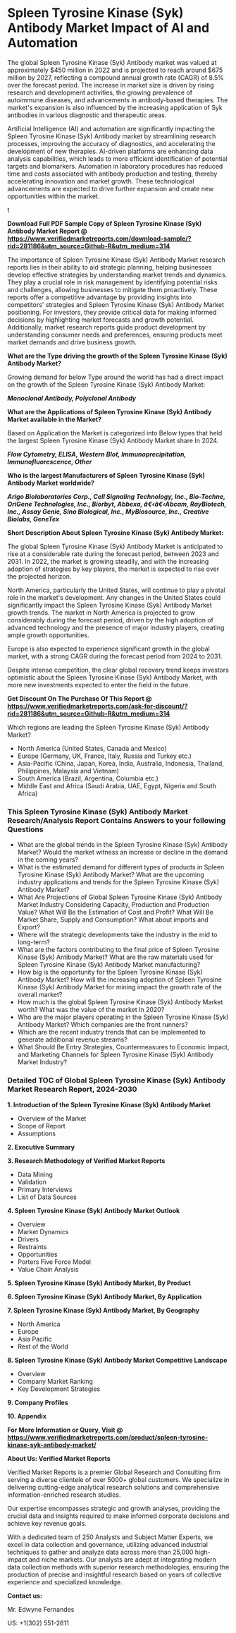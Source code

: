 <meta name="title" content="Global Spleen Tyrosine Kinase (Syk) Antibody Market Impact of AI and Automation"><meta name="description" content="The global Spleen Tyrosine Kinase (Syk) Antibody market was valued at approximately $450 million in 2022 and is projected to reach around $675 million by 2027, reflect"><meta name="title" content="Spleen Tyrosine Kinase (Syk) Antibody Market Size, Share, Scope, Trends, Growth, Opportunities, Analysis, Forecast"><h1>Spleen Tyrosine Kinase (Syk) Antibody Market Impact of AI and Automation</h1><p>The global Spleen Tyrosine Kinase (Syk) Antibody market was valued at approximately $450 million in 2022 and is projected to reach around $675 million by 2027, reflecting a compound annual growth rate (CAGR) of 8.5% over the forecast period. The increase in market size is driven by rising research and development activities, the growing prevalence of autoimmune diseases, and advancements in antibody-based therapies. The market's expansion is also influenced by the increasing application of Syk antibodies in various diagnostic and therapeutic areas.</p><p>Artificial Intelligence (AI) and automation are significantly impacting the Spleen Tyrosine Kinase (Syk) Antibody market by streamlining research processes, improving the accuracy of diagnostics, and accelerating the development of new therapies. AI-driven platforms are enhancing data analysis capabilities, which leads to more efficient identification of potential targets and biomarkers. Automation in laboratory procedures has reduced time and costs associated with antibody production and testing, thereby accelerating innovation and market growth. These technological advancements are expected to drive further expansion and create new opportunities within the market.</p>t</p><p id="" class=""><strong>Download Full PDF Sample Copy of Spleen Tyrosine Kinase (Syk) Antibody Market Report @ <a href="https://www.verifiedmarketreports.com/download-sample/?rid=281186&utm_source=Github-R&utm_medium=314" target="_blank">https://www.verifiedmarketreports.com/download-sample/?rid=281186&utm_source=Github-R&utm_medium=314</a></strong></p><p>The importance of&nbsp;Spleen Tyrosine Kinase (Syk) Antibody Market research reports lies in their ability to aid strategic planning, helping businesses develop effective strategies by understanding market trends and dynamics. They play a crucial role in risk management by identifying potential risks and challenges, allowing businesses to mitigate them proactively. These reports offer a competitive advantage by providing insights into competitors' strategies and Spleen Tyrosine Kinase (Syk) Antibody Market positioning. For investors, they provide critical data for making informed decisions by highlighting market forecasts and growth potential. Additionally, market research reports guide product development by understanding consumer needs and preferences, ensuring products meet market demands and drive business growth.</p><p><strong>What are the&nbsp;Type driving the growth of the Spleen Tyrosine Kinase (Syk) Antibody Market?</strong></p><p id="" class="">Growing demand for below Type around the world has had a direct impact on the growth of the Spleen Tyrosine Kinase (Syk) Antibody Market:</p><em><strong>Monoclonal Antibody, Polyclonal Antibody</strong></em></p><strong>What are the&nbsp;Applications&nbsp;of Spleen Tyrosine Kinase (Syk) Antibody Market available in the Market?</strong></p><p id="" class="">Based on Application the Market is categorized into Below types that held the largest Spleen Tyrosine Kinase (Syk) Antibody Market share In 2024.</p><em><strong>Flow Cytometry, ELISA, Western Blot, Immunoprecipitation, Immunofluorescence, Other</strong></em></p><strong>Who is the largest Manufacturers of Spleen Tyrosine Kinase (Syk) Antibody Market worldwide?</strong></p><p><em><strong>Arigo Biolaboratories Corp., Cell Signaling Technology, Inc., Bio-Techne, OriGene Technologies, Inc., Biorbyt, Abbexa, â€‹â€‹Abcam, RayBiotech, Inc., Assay Genie, Sino Biological, Inc., MyBiosource, Inc., Creative Biolabs, GeneTex</strong></em></p><p id="" class=""><strong>Short Description About Spleen Tyrosine Kinase (Syk) Antibody Market:</strong></p><p>The global Spleen Tyrosine Kinase (Syk) Antibody Market is anticipated to rise at a considerable rate during the forecast period, between 2023 and 2031. In 2022, the market is growing steadily, and with the increasing adoption of strategies by key players, the market is expected to rise over the projected horizon.</p><p>North America, particularly the United States, will continue to play a pivotal role in the market's development. Any changes in the United States could significantly impact the Spleen Tyrosine Kinase (Syk) Antibody Market growth trends. The market in North America is projected to grow considerably during the forecast period, driven by the high adoption of advanced technology and the presence of major industry players, creating ample growth opportunities.</p><p>Europe is also expected to experience significant growth in the global market, with a strong CAGR during the forecast period from 2024 to 2031.</p><p>Despite intense competition, the clear global recovery trend keeps investors optimistic about the Spleen Tyrosine Kinase (Syk) Antibody Market, with more new investments expected to enter the field in the future.</p><p id="" class=""><strong>Get Discount On The Purchase Of This Report @ <a href="https://www.verifiedmarketreports.com/ask-for-discount/?rid=281186&utm_source=Github-R&utm_medium=314" target="_blank">https://www.verifiedmarketreports.com/ask-for-discount/?rid=281186&utm_source=Github-R&utm_medium=314</a></strong></p>Which regions are leading the Spleen Tyrosine Kinase (Syk) Antibody Market?</p><ul><li>North America (United States, Canada and Mexico)</li><li>Europe (Germany, UK, France, Italy, Russia and Turkey etc.)</li><li>Asia-Pacific (China, Japan, Korea, India, Australia, Indonesia, Thailand, Philippines, Malaysia and Vietnam)</li><li>South America (Brazil, Argentina, Columbia etc.)</li><li>Middle East and Africa (Saudi Arabia, UAE, Egypt, Nigeria and South Africa)</li></ul><h3 id="" class="">This Spleen Tyrosine Kinase (Syk) Antibody Market Research/Analysis Report Contains Answers to your following Questions</h3><ul><li>What are the global trends in the Spleen Tyrosine Kinase (Syk) Antibody Market? Would the market witness an increase or decline in the demand in the coming years?</li><li>What is the estimated demand for different types of products in Spleen Tyrosine Kinase (Syk) Antibody Market? What are the upcoming industry applications and trends for the Spleen Tyrosine Kinase (Syk) Antibody Market?</li><li>What Are Projections of Global Spleen Tyrosine Kinase (Syk) Antibody Market Industry Considering Capacity, Production and Production Value? What Will Be the Estimation of Cost and Profit? What Will Be Market Share, Supply and Consumption? What about imports and Export?</li><li>Where will the strategic developments take the industry in the mid to long-term?</li><li>What are the factors contributing to the final price of Spleen Tyrosine Kinase (Syk) Antibody Market? What are the raw materials used for Spleen Tyrosine Kinase (Syk) Antibody Market manufacturing?</li><li>How big is the opportunity for the Spleen Tyrosine Kinase (Syk) Antibody Market? How will the increasing adoption of Spleen Tyrosine Kinase (Syk) Antibody Market for mining impact the growth rate of the overall market?</li><li>How much is the global Spleen Tyrosine Kinase (Syk) Antibody Market worth? What was the value of the market In 2020?</li><li>Who are the major players operating in the Spleen Tyrosine Kinase (Syk) Antibody Market? Which companies are the front runners?</li><li>Which are the recent industry trends that can be implemented to generate additional revenue streams?</li><li>What Should Be Entry Strategies, Countermeasures to Economic Impact, and Marketing Channels for Spleen Tyrosine Kinase (Syk) Antibody Market Industry?</li></ul><h3 id="" class="">Detailed TOC of Global Spleen Tyrosine Kinase (Syk) Antibody Market Research Report, 2024-2030</h3><p id="" class=""><strong>1. Introduction of the Spleen Tyrosine Kinase (Syk) Antibody Market</strong></p><ul><li>Overview of the Market</li><li>Scope of Report</li><li>Assumptions</li></ul><p id="" class=""><strong>2. Executive Summary</strong></p><p id="" class=""><strong>3. Research Methodology of Verified Market Reports</strong></p><ul><li>Data Mining</li><li>Validation</li><li>Primary Interviews</li><li>List of Data Sources</li></ul><p id="" class=""><strong>4. Spleen Tyrosine Kinase (Syk) Antibody Market Outlook</strong></p><ul><li>Overview</li><li>Market Dynamics</li><li>Drivers</li><li>Restraints</li><li>Opportunities</li><li>Porters Five Force Model</li><li>Value Chain Analysis</li></ul><p id="" class=""><strong>5. Spleen Tyrosine Kinase (Syk) Antibody Market, By Product</strong></p><p id="" class=""><strong>6. Spleen Tyrosine Kinase (Syk) Antibody Market, By Application</strong></p><p id="" class=""><strong>7. Spleen Tyrosine Kinase (Syk) Antibody Market, By Geography</strong></p><ul><li>North America</li><li>Europe</li><li>Asia Pacific</li><li>Rest of the World</li></ul><p id="" class=""><strong>8. Spleen Tyrosine Kinase (Syk) Antibody Market Competitive Landscape</strong></p><ul><li>Overview</li><li>Company Market Ranking</li><li>Key Development Strategies</li></ul><p id="" class=""><strong>9. Company Profiles</strong></p><p id="" class=""><strong>10. Appendix</strong></p><p id="" class=""><strong>For More Information or Query, Visit @ <a href="https://www.verifiedmarketreports.com/product/spleen-tyrosine-kinase-syk-antibody-market/" target="_blank">https://www.verifiedmarketreports.com/product/spleen-tyrosine-kinase-syk-antibody-market/</a></strong></p><p id="" class=""><strong>About Us: Verified Market Reports</strong></p><p id="" class="">Verified Market Reports is a premier Global Research and Consulting firm serving a diverse clientele of over 5000+ global customers. We specialize in delivering cutting-edge analytical research solutions and comprehensive information-enriched research studies.</p><p id="" class="">Our expertise encompasses strategic and growth analyses, providing the crucial data and insights required to make informed corporate decisions and achieve key revenue goals.</p><p id="" class="">With a dedicated team of 250 Analysts and Subject Matter Experts, we excel in data collection and governance, utilizing advanced industrial techniques to gather and analyze data across more than 25,000 high-impact and niche markets. Our analysts are adept at integrating modern data collection methods with superior research methodologies, ensuring the production of precise and insightful research based on years of collective experience and specialized knowledge.</p><p id="" class=""><strong>Contact us:</strong></p><p id="" class="">Mr. Edwyne Fernandes</p><p id="" class="">US: +1(302) 551-2611</p>